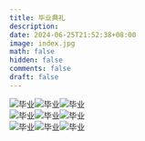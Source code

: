 ```yaml
---
title: 毕业典礼
description: 
date: 2024-06-25T21:52:38+08:00
image: index.jpg
math: false
hidden: false
comments: false
draft: false
---
```

![毕业](1.jpg)![毕业](2.jpg)![毕业](index.jpg)<br>
![毕业](4.jpg)![毕业](5.jpg)![毕业](6.jpg)<br>
![毕业](7.jpg)![毕业](8.jpg)![毕业](9.JPG)